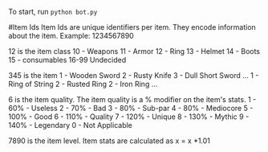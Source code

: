 To start, run `python bot.py`

#Item Ids
Item Ids are unique identifiers per item. They encode information about the item. Example: 1234567890

12 is the item class
10 - Weapons
11 - Armor
12 - Ring
13 - Helmet
14 - Boots
15 - consumables
16-99 Undecided

345 is the item 
1 - Wooden Sword
2 - Rusty Knife
3 - Dull Short Sword
...
1 - Ring of String
2 - Rusted Ring
2 - Iron Ring
...

6 is the item quality. The item quality is a % modifier on the item's stats.
1 - 60% - Useless
2 - 70% - Bad
3 - 80% - Sub-par
4 - 80% - Mediocore
5 - 100% - Good
6 - 110% - Quality
7 - 120% - Unique
8 - 130% - Mythic
9 - 140% - Legendary
0 - Not Applicable

7890 is the item level. Item stats are calculated as x = x *1.01